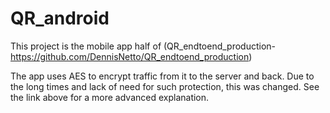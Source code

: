 # QR_android

This project is the mobile app half of (QR_endtoend_production-https://github.com/DennisNetto/QR_endtoend_production)

The app uses AES to encrypt traffic from it to the server and back. Due to the long times and lack of need for such protection, this was changed. See the link above for a more advanced explanation.
